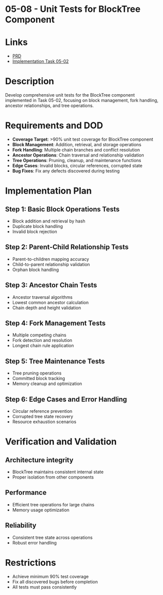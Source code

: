 # 05-08 - Unit Tests for BlockTree Component

# Links
- [PRD](/workflow/prd/btc-federation/05_hotstuff_consensus.md)
- [Implementation Task 05-02](/workflow/tasks/btc-federation/05/05-02-hotstuff-state-machine.md)

# Description
Develop comprehensive unit tests for the BlockTree component implemented in Task 05-02, focusing on block management, fork handling, ancestor relationships, and tree operations.

# Requirements and DOD
- **Coverage Target**: >90% unit test coverage for BlockTree component
- **Block Management**: Addition, retrieval, and storage operations
- **Fork Handling**: Multiple chain branches and conflict resolution
- **Ancestor Operations**: Chain traversal and relationship validation
- **Tree Operations**: Pruning, cleanup, and maintenance functions
- **Edge Cases**: Invalid blocks, circular references, corrupted state
- **Bug Fixes**: Fix any defects discovered during testing

# Implementation Plan

## Step 1: Basic Block Operations Tests
- Block addition and retrieval by hash
- Duplicate block handling
- Invalid block rejection

## Step 2: Parent-Child Relationship Tests
- Parent-to-children mapping accuracy
- Child-to-parent relationship validation
- Orphan block handling

## Step 3: Ancestor Chain Tests
- Ancestor traversal algorithms
- Lowest common ancestor calculation
- Chain depth and height validation

## Step 4: Fork Management Tests
- Multiple competing chains
- Fork detection and resolution
- Longest chain rule application

## Step 5: Tree Maintenance Tests
- Tree pruning operations
- Committed block tracking
- Memory cleanup and optimization

## Step 6: Edge Cases and Error Handling
- Circular reference prevention
- Corrupted tree state recovery
- Resource exhaustion scenarios

# Verification and Validation

## Architecture integrity
- BlockTree maintains consistent internal state
- Proper isolation from other components

## Performance
- Efficient tree operations for large chains
- Memory usage optimization

## Reliability
- Consistent tree state across operations
- Robust error handling

# Restrictions
- Achieve minimum 90% test coverage
- Fix all discovered bugs before completion
- All tests must pass consistently